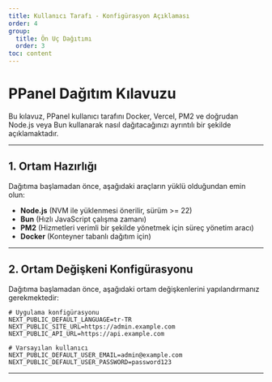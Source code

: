 ```yaml
---
title: Kullanıcı Tarafı - Konfigürasyon Açıklaması
order: 4
group: 
  title: Ön Uç Dağıtımı
  order: 3
toc: content
---
```


# **PPanel Dağıtım Kılavuzu**

Bu kılavuz, PPanel kullanıcı tarafını Docker, Vercel, PM2 ve doğrudan Node.js veya Bun kullanarak nasıl dağıtacağınızı ayrıntılı bir şekilde açıklamaktadır.

---

## **1. Ortam Hazırlığı**

Dağıtıma başlamadan önce, aşağıdaki araçların yüklü olduğundan emin olun:

- **Node.js** (NVM ile yüklenmesi önerilir, sürüm >= 22)
- **Bun** (Hızlı JavaScript çalışma zamanı)
- **PM2** (Hizmetleri verimli bir şekilde yönetmek için süreç yönetim aracı)
- **Docker** (Konteyner tabanlı dağıtım için)

---

## **2. Ortam Değişkeni Konfigürasyonu**

Dağıtıma başlamadan önce, aşağıdaki ortam değişkenlerini yapılandırmanız gerekmektedir:

```env
# Uygulama konfigürasyonu
NEXT_PUBLIC_DEFAULT_LANGUAGE=tr-TR
NEXT_PUBLIC_SITE_URL=https://admin.example.com
NEXT_PUBLIC_API_URL=https://api.example.com

# Varsayılan kullanıcı
NEXT_PUBLIC_DEFAULT_USER_EMAIL=admin@example.com
NEXT_PUBLIC_DEFAULT_USER_PASSWORD=password123
```

---

